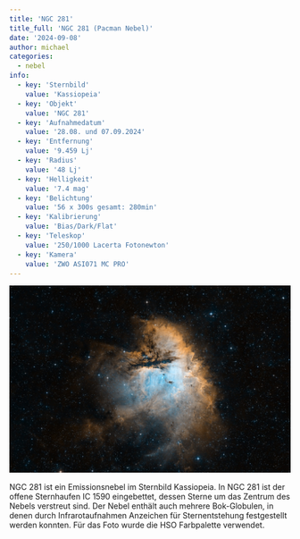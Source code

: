 ```yaml
---
title: 'NGC 281'
title_full: 'NGC 281 (Pacman Nebel)'
date: '2024-09-08'
author: michael
categories:
  - nebel
info:
  - key: 'Sternbild'
    value: 'Kassiopeia'
  - key: 'Objekt'
    value: 'NGC 281'
  - key: 'Aufnahmedatum'
    value: '28.08. und 07.09.2024'
  - key: 'Entfernung'
    value: '9.459 Lj'
  - key: 'Radius'
    value: '48 Lj'
  - key: 'Helligkeit'
    value: '7.4 mag'
  - key: 'Belichtung'
    value: '56 x 300s gesamt: 280min'
  - key: 'Kalibrierung'
    value: 'Bias/Dark/Flat'
  - key: 'Teleskop'
    value: '250/1000 Lacerta Fotonewton'
  - key: 'Kamera'
    value: 'ZWO ASI071 MC PRO'
---
```


![NGC 281](header.jpg 'NGC 281')

NGC 281 ist ein Emissionsnebel im Sternbild Kassiopeia.  In NGC 281 ist der offene Sternhaufen IC 1590 eingebettet, dessen Sterne um das Zentrum des Nebels verstreut sind.
Der Nebel enthält auch mehrere Bok-Globulen, in denen durch Infrarotaufnahmen Anzeichen für Sternentstehung festgestellt werden konnten. Für das Foto wurde die HSO Farbpalette verwendet.
